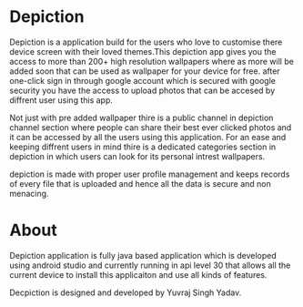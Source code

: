 
# Depiction

Depiction is a application build for the users who love to customise there device screen with their loved themes.This depiction app gives you the access to more than 200+ high resolution wallpapers where as more will be added soon that can be used as wallpaper for your device for free. after one-click sign in through google account which is secured with google security you have the access to upload photos that can be accesed by diffrent user using this app.

Not just with pre added wallpaper thire is a public channel in depiction channel section where people can share their best ever clicked photos and it can be accessed by all the users using this application.
For an ease and keeping diffrent users in mind thire is a dedicated categories section in depiction in which users can look for its personal intrest wallpapers.


depiction is made with proper user profile management and keeps records of every file that is uploaded and hence all the data is secure and non menacing.

# About

Depiction application is fully java based application which is developed using android studio and currently running in api level 30 that allows all the current device to install this applicaiton and use all kinds of features.


Decpiction is designed and developed by Yuvraj Singh Yadav.

